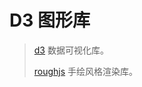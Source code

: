 # D3 图形库

> [d3](https://d3js.org/) 数据可视化库。
>
> [roughjs](https://roughjs.com/) 手绘风格渲染库。

<!--@include: ./src/d3/01.md-->
